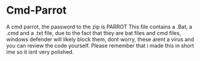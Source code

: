 # Cmd-Parrot
A cmd parrot, the password to the zip is PARROT
This file contains a .Bat, a .cmd and a .txt file, due to the fact that they are bat files and cmd files, windows defender will likely block them, dont worry, these arent a virus and you can review the code yourself.
Please remember that i made this in short ime so it isnt very polished.
